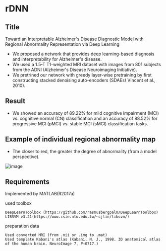# rDNN



## Title
Toward an Interpretable Alzheimer's Disease Diagnostic Model with Regional Abnormality Representation via Deep Learning



- We proposed a network that provides deep learning-based diagnosis and interpretability for Alzheimer's disease.
- We used a 1.5-T T1-weighted MRI dataset with images from 801 subjects from the ADNI (Alzheimer's Disease Neuroimaging Initiative).
- We pretrined our network with greedy layer-wise pretraining by first constructing stacked denoising auto-encoders (SDAEs) Vincent et al., 2010).

## Result
- We showed an accuracy of 89.22% for mild cognitive impairment (MCI) vs. cognitive normal (CN) classification and an accuracy of 88.52% for progressive MCI (pMCI) vs. stable MCI (sMCI) classification tasks.

## Example of individual regional abnormality map
- The closer to red, the greater the degree of abnormality (from a model perspective).

![image](https://user-images.githubusercontent.com/28587809/49800475-f1de6c00-fd8a-11e8-80c9-7b40e5b34212.png)





## Requirements 
Implemented by MATLAB(R2017a)

used toolbox
	
	DeepLearnToolbox (https://github.com/rasmusbergpalm/DeepLearnToolbox)
	LIBSVM v3.21(https://www.csie.ntu.edu.tw/~cjlin/libsvm/)


preparation data 

	Used converted MRI (from .nii or .img to .mat)
	Used template Kabani's atlas (Kabani, N. J., 1998. 3D anatomical atlas of the human brain. NeuroImage 7, P–0717.)
